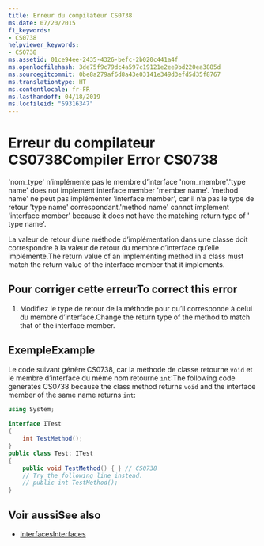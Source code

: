 ```yaml
---
title: Erreur du compilateur CS0738
ms.date: 07/20/2015
f1_keywords:
- CS0738
helpviewer_keywords:
- CS0738
ms.assetid: 01ce94ee-2435-4326-befc-2b020c441a4f
ms.openlocfilehash: 3de75f9c79dc4a597c19121e2ee9bd220ea3885d
ms.sourcegitcommit: 0be8a279af6d8a43e03141e349d3efd5d35f8767
ms.translationtype: HT
ms.contentlocale: fr-FR
ms.lasthandoff: 04/18/2019
ms.locfileid: "59316347"
---
```

# <a name="compiler-error-cs0738"></a><span data-ttu-id="db40b-102">Erreur du compilateur CS0738</span><span class="sxs-lookup"><span data-stu-id="db40b-102">Compiler Error CS0738</span></span>
<span data-ttu-id="db40b-103">'nom_type' n’implémente pas le membre d’interface 'nom_membre'.</span><span class="sxs-lookup"><span data-stu-id="db40b-103">'type name' does not implement interface member 'member name'.</span></span> <span data-ttu-id="db40b-104">'method name' ne peut pas implémenter 'interface member', car il n’a pas le type de retour 'type name' correspondant.</span><span class="sxs-lookup"><span data-stu-id="db40b-104">'method name' cannot implement 'interface member' because it does not have the matching return type of ' type name'.</span></span>  
  
 <span data-ttu-id="db40b-105">La valeur de retour d’une méthode d’implémentation dans une classe doit correspondre à la valeur de retour du membre d’interface qu’elle implémente.</span><span class="sxs-lookup"><span data-stu-id="db40b-105">The return value of an implementing method in a class must match the return value of the interface member that it implements.</span></span>  
  
## <a name="to-correct-this-error"></a><span data-ttu-id="db40b-106">Pour corriger cette erreur</span><span class="sxs-lookup"><span data-stu-id="db40b-106">To correct this error</span></span>  
  
1. <span data-ttu-id="db40b-107">Modifiez le type de retour de la méthode pour qu’il corresponde à celui du membre d’interface.</span><span class="sxs-lookup"><span data-stu-id="db40b-107">Change the return type of the method to match that of the interface member.</span></span>  
  
## <a name="example"></a><span data-ttu-id="db40b-108">Exemple</span><span class="sxs-lookup"><span data-stu-id="db40b-108">Example</span></span>  
 <span data-ttu-id="db40b-109">Le code suivant génère CS0738, car la méthode de classe retourne `void` et le membre d’interface du même nom retourne `int`:</span><span class="sxs-lookup"><span data-stu-id="db40b-109">The following code generates CS0738 because the class method returns `void` and the interface member of the same name returns `int`:</span></span>  
  
```csharp  
using System;  
  
interface ITest  
{  
    int TestMethod();  
}  
public class Test: ITest  
{  
    public void TestMethod() { } // CS0738  
    // Try the following line instead.  
    // public int TestMethod();  
}  
```  
  
## <a name="see-also"></a><span data-ttu-id="db40b-110">Voir aussi</span><span class="sxs-lookup"><span data-stu-id="db40b-110">See also</span></span>

- [<span data-ttu-id="db40b-111">Interfaces</span><span class="sxs-lookup"><span data-stu-id="db40b-111">Interfaces</span></span>](../../csharp/programming-guide/interfaces/index.md)
